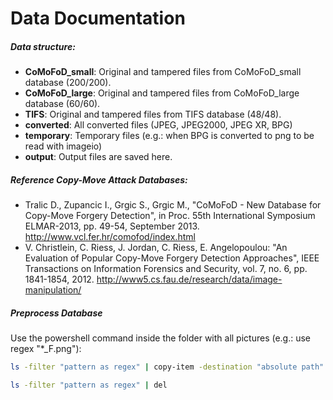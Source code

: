 # Data Documentation

##### Data structure:
- **CoMoFoD_small**: Original and tampered files from CoMoFoD_small database (200/200).
- **CoMoFoD_large**: Original and tampered files from CoMoFoD_large database (60/60).
- **TIFS**: Original and tampered files from TIFS database (48/48).
- **converted**: All converted files (JPEG, JPEG2000, JPEG XR, BPG)
- **temporary**: Temporary files (e.g.: when BPG is converted to png to be read with imageio)
- **output**: Output files are saved here.

##### Reference Copy-Move Attack Databases:
- Tralic D., Zupancic I., Grgic S., Grgic M., "CoMoFoD - New Database for Copy-Move Forgery Detection", in Proc. 55th International Symposium ELMAR-2013, pp. 49-54, September 2013.
http://www.vcl.fer.hr/comofod/index.html
- V. Christlein, C. Riess, J. Jordan, C. Riess, E. Angelopoulou: "An Evaluation of Popular Copy-Move Forgery Detection Approaches", IEEE Transactions on Information Forensics and Security, vol. 7, no. 6, pp. 1841-1854, 2012.
http://www5.cs.fau.de/research/data/image-manipulation/

##### Preprocess Database
Use the powershell command inside the folder with all pictures (e.g.: use regex "*_F.png"):
```sh
ls -filter "pattern as regex" | copy-item -destination "absolute path"
```

```sh
ls -filter "pattern as regex" | del
```